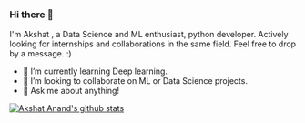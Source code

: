 ### Hi there 👋

<!--
**cipheraxat/cipheraxat** is a ✨ _special_ ✨ repository because its `README.md` (this file) appears on your GitHub profile.-->
I'm Akshat , a Data Science and ML enthusiast, python developer. Actively looking for internships and collaborations in the same field. 
Feel free to drop by a message. :)

- 🌱 I’m currently learning Deep learning.
- 👯 I’m looking to collaborate on ML or Data Science projects.
- 💬 Ask me about anything!


[![Akshat Anand's github stats](https://github-readme-stats.vercel.app/api?username=cipheraxat)](https://github.com/cipheraxat/github-readme-stats)
